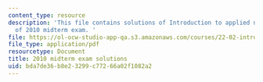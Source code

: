 ```yaml
---
content_type: resource
description: 'This file contains solutions of Introduction to applied nuclear physics
  of 2010 midterm exam. '
file: https://ol-ocw-studio-app-qa.s3.amazonaws.com/courses/22-02-introduction-to-applied-nuclear-physics-spring-2012/bda7de36b8e23299c77266a02f1082a2_MIT22_02S12_midterm2010sol.pdf
file_type: application/pdf
resourcetype: Document
title: 2010 midterm exam solutions
uid: bda7de36-b8e2-3299-c772-66a02f1082a2
---
```

